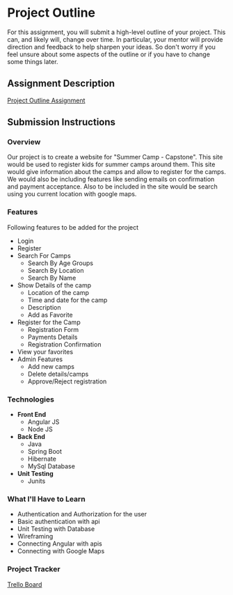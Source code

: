 # Project Outline
For this assignment, you will submit a high-level outline of your project. This can, and likely will, change over time. In particular, your mentor will provide direction and feedback to help sharpen your ideas. So don't worry if you feel unsure about some aspects of the outline or if you have to change some things later.

## Assignment Description
[Project Outline Assignment](https://education.launchcode.org/liftoff/modules/assignments/project-outline)

## Submission Instructions

### Overview
Our project is to create a website for "Summer Camp - Capstone". This site would be used to register kids for summer camps around them. This site would give information about the camps and allow to register for the camps. We would also be including features like sending emails on confirmation and payment acceptance. Also to be included in the site would be search using you current location with google maps.
### Features
Following features to be added for the project
* Login
* Register
* Search For Camps
  * Search By Age Groups
  * Search By Location
  * Search By Name
* Show Details of the camp
  * Location of the camp
  * Time and date for the camp
  * Description
  * Add as Favorite
* Register for the Camp
  * Registration Form
  * Payments Details
  * Registration Confirmation
* View your favorites
* Admin Features
  * Add new camps
  * Delete details/camps
  * Approve/Reject registration
### Technologies
* **Front End**
  * Angular JS
  * Node JS
* **Back End**
  * Java
  * Spring Boot
  * Hibernate
  * MySql Database
* **Unit Testing**
  * Junits
### What I'll Have to Learn
* Authentication and Authorization for the user
* Basic authentication with api
* Unit Testing with Database
* Wireframing
* Connecting Angular with apis
* Connecting with Google Maps
### Project Tracker
[Trello Board](https://trello.com/b/Hl3a79dm/lift-off-project)
